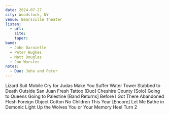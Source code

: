 ```yaml
---
date: 2024-07-27
city: Woodstock, NY
venue: Bearsville Theater
listen:
  - url: 
    site: 
    taper: 
band:
  - John Darnielle
  - Peter Hughes
  - Matt Douglas
  - Jon Wurster
notes:
  - Duo: John and Peter
---
```

Lizard Suit
Mobile
Cry for Judas
Make You Suffer
Water Tower
Stabbed to Death Outside San Juan
Fresh Tattoo
[Duo]
Cheshire County
[Solo]
Going to Queens
Going to Palestine
[Band Returns]
Before I Got There
Abandoned Flesh
Foreign Object
Cotton
No Children
This Year
[Encore]
Let Me Bathe in Demonic Light
Up the Wolves
You or Your Memory
Heel Turn 2
